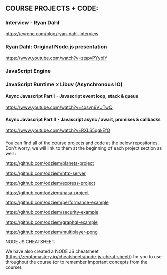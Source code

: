 ## COURSE PROJECTS + CODE:

### Interview - Ryan Dahl

https://evrone.com/blog/ryan-dahl-interview

### Ryan Dahl: Original Node.js presentation

https://www.youtube.com/watch?v=ztspvPYybIY

### JavaScript Engine


### JavaScript Runtime x Libuv (Asynchronous IO)

#### Async Javascript Part I - Javascript event loop, stack & queue

https://www.youtube.com/watch?v=4xsvn6VUTwQ

#### Async Javascript Part II - Javascript async / await, promises & callbacks

https://www.youtube.com/watch?v=RXLS5qqkEfQ

### 

You can find all of the course projects and code at the below repositories. Don't worry, we will link to them at the beginning of each project section as well :

https://github.com/odziem/planets-project

https://github.com/odziem/http-server

https://github.com/odziem/express-project

https://github.com/odziem/nasa-project

https://github.com/odziem/performance-example

https://github.com/odziem/security-example

https://github.com/odziem/graphql-example

https://github.com/odziem/multiplayer-pong

NODE JS CHEATSHEET:

We have also created a NODE JS cheatsheet (https://zerotomastery.io/cheatsheets/node-js-cheat-sheet/) for you to use throughout the course (or to remember important concepts from the course).